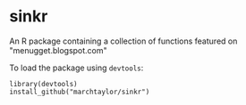 sinkr
=====

An R package containing a collection of functions featured on "menugget.blogspot.com"

To load the package using `devtools`:
```
library(devtools)
install_github("marchtaylor/sinkr")
```
